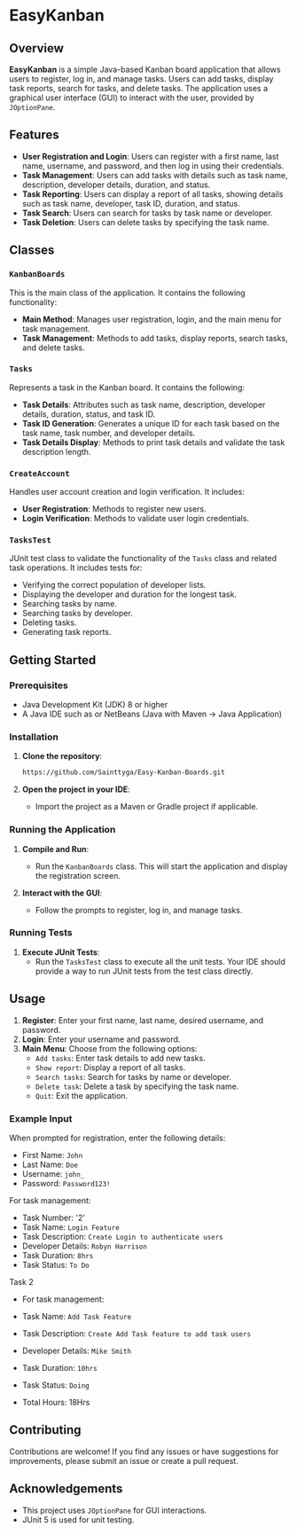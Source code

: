 # EasyKanban

## Overview

**EasyKanban** is a simple Java-based Kanban board application that allows users to register, log in, and manage tasks. Users can add tasks, display task reports, search for tasks, and delete tasks. The application uses a graphical user interface (GUI) to interact with the user, provided by `JOptionPane`.

## Features

- **User Registration and Login**: Users can register with a first name, last name, username, and password, and then log in using their credentials.
- **Task Management**: Users can add tasks with details such as task name, description, developer details, duration, and status.
- **Task Reporting**: Users can display a report of all tasks, showing details such as task name, developer, task ID, duration, and status.
- **Task Search**: Users can search for tasks by task name or developer.
- **Task Deletion**: Users can delete tasks by specifying the task name.

## Classes

### `KanbanBoards`

This is the main class of the application. It contains the following functionality:

- **Main Method**: Manages user registration, login, and the main menu for task management.
- **Task Management**: Methods to add tasks, display reports, search tasks, and delete tasks.

### `Tasks`

Represents a task in the Kanban board. It contains the following:

- **Task Details**: Attributes such as task name, description, developer details, duration, status, and task ID.
- **Task ID Generation**: Generates a unique ID for each task based on the task name, task number, and developer details.
- **Task Details Display**: Methods to print task details and validate the task description length.

### `CreateAccount`

Handles user account creation and login verification. It includes:

- **User Registration**: Methods to register new users.
- **Login Verification**: Methods to validate user login credentials.

### `TasksTest`

JUnit test class to validate the functionality of the `Tasks` class and related task operations. It includes tests for:

- Verifying the correct population of developer lists.
- Displaying the developer and duration for the longest task.
- Searching tasks by name.
- Searching tasks by developer.
- Deleting tasks.
- Generating task reports.

## Getting Started

### Prerequisites

- Java Development Kit (JDK) 8 or higher
- A Java IDE such as or NetBeans (Java with Maven -> Java Application)

### Installation

1. **Clone the repository**:
    ```bash
    https://github.com/Sainttyga/Easy-Kanban-Boards.git
    ```

2. **Open the project in your IDE**:
    - Import the project as a Maven or Gradle project if applicable.

### Running the Application

1. **Compile and Run**:
    - Run the `KanbanBoards` class. This will start the application and display the registration screen.

2. **Interact with the GUI**:
    - Follow the prompts to register, log in, and manage tasks.

### Running Tests

1. **Execute JUnit Tests**:
    - Run the `TasksTest` class to execute all the unit tests. Your IDE should provide a way to run JUnit tests from the test class directly.

## Usage

1. **Register**: Enter your first name, last name, desired username, and password.
2. **Login**: Enter your username and password.
3. **Main Menu**: Choose from the following options:
    - `Add tasks`: Enter task details to add new tasks.
    - `Show report`: Display a report of all tasks.
    - `Search tasks`: Search for tasks by name or developer.
    - `Delete task`: Delete a task by specifying the task name.
    - `Quit`: Exit the application.

  ### Example Input

When prompted for registration, enter the following details:
- First Name: `John`
- Last Name: `Doe`
- Username: `john_`
- Password: `Password123!`

For task management:
- Task Number: '2'
- Task Name: `Login Feature`
- Task Description: `Create Login to authenticate users`
- Developer Details: `Robyn Harrison`
- Task Duration: `8hrs`
- Task Status: `To Do`

Task 2
- For task management:
- Task Name: `Add Task Feature`
- Task Description: `Create Add Task feature to add task users`
- Developer Details: `Mike Smith`
- Task Duration: `10hrs`
- Task Status: `Doing`

- Total Hours: 18Hrs

## Contributing

Contributions are welcome! If you find any issues or have suggestions for improvements, please submit an issue or create a pull request.

## Acknowledgements

- This project uses `JOptionPane` for GUI interactions.
- JUnit 5 is used for unit testing.

